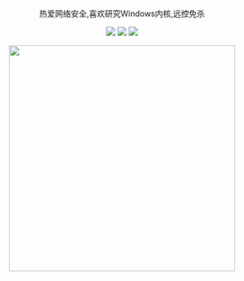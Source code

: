 ## 

<div id="title" align=center> 
热爱网络安全,喜欢研究Windows内核,远控免杀
<p>

<a href="https://github.com/380561016"><img src="https://img.shields.io/badge/GitHub-Ker0el-blue?logo=github" /></a>
<a href="https://space.bilibili.com/177308205"><img src="https://img.shields.io/badge/哔哩哔哩-Ker0el-pink?logo=bilibili" /></a>
<img src="https://img.shields.io/badge/QQ-380561016-red?logo=tencentqq" />
  
<img align="center" width="400" src="https://github-readme-stats.vercel.app/api?username=Ker0el&show_icons=true&theme=radical" />
<br/>


</p>



</div>


